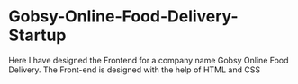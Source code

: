 # Gobsy-Online-Food-Delivery-Startup
Here I have designed the Frontend for a company name Gobsy Online Food Delivery. The Front-end is designed with the help of HTML and CSS 

